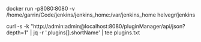 docker run -p8080:8080 -v /home/garrin/Code/jenkins/jenkins_home:/var/jenkins_home helvegr/jenkins


curl -s -k "http://admin:admin@localhost:8080/pluginManager/api/json?depth=1" | jq -r '.plugins[].shortName' | tee plugins.txt